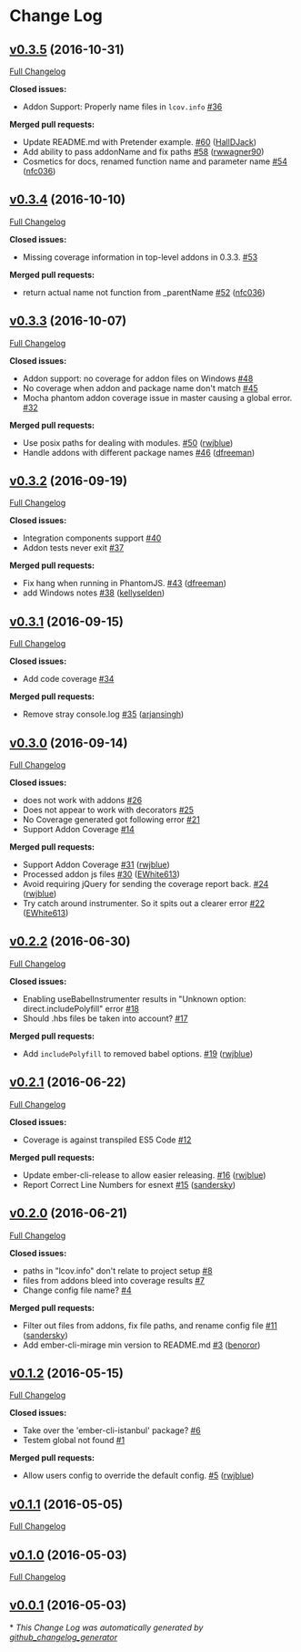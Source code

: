 # Change Log

## [v0.3.5](https://github.com/kategengler/ember-cli-code-coverage/tree/v0.3.5) (2016-10-31)
[Full Changelog](https://github.com/kategengler/ember-cli-code-coverage/compare/v0.3.4...v0.3.5)

**Closed issues:**

- Addon Support: Properly name files in `lcov.info` [\#36](https://github.com/kategengler/ember-cli-code-coverage/issues/36)

**Merged pull requests:**

- Update README.md with Pretender example. [\#60](https://github.com/kategengler/ember-cli-code-coverage/pull/60) ([HallDJack](https://github.com/HallDJack))
- Add ability to pass addonName and fix paths [\#58](https://github.com/kategengler/ember-cli-code-coverage/pull/58) ([rwwagner90](https://github.com/rwwagner90))
- Cosmetics for docs, renamed function name and parameter name [\#54](https://github.com/kategengler/ember-cli-code-coverage/pull/54) ([nfc036](https://github.com/nfc036))

## [v0.3.4](https://github.com/kategengler/ember-cli-code-coverage/tree/v0.3.4) (2016-10-10)
[Full Changelog](https://github.com/kategengler/ember-cli-code-coverage/compare/v0.3.3...v0.3.4)

**Closed issues:**

- Missing coverage information in top-level addons in 0.3.3. [\#53](https://github.com/kategengler/ember-cli-code-coverage/issues/53)

**Merged pull requests:**

- return actual name not function from \_parentName [\#52](https://github.com/kategengler/ember-cli-code-coverage/pull/52) ([nfc036](https://github.com/nfc036))

## [v0.3.3](https://github.com/kategengler/ember-cli-code-coverage/tree/v0.3.3) (2016-10-07)
[Full Changelog](https://github.com/kategengler/ember-cli-code-coverage/compare/v0.3.2...v0.3.3)

**Closed issues:**

- Addon support: no coverage for addon files on Windows [\#48](https://github.com/kategengler/ember-cli-code-coverage/issues/48)
- No coverage when addon and package name don't match [\#45](https://github.com/kategengler/ember-cli-code-coverage/issues/45)
- Mocha phantom addon coverage issue in master causing a global error. [\#32](https://github.com/kategengler/ember-cli-code-coverage/issues/32)

**Merged pull requests:**

- Use posix paths for dealing with modules. [\#50](https://github.com/kategengler/ember-cli-code-coverage/pull/50) ([rwjblue](https://github.com/rwjblue))
- Handle addons with different package names [\#46](https://github.com/kategengler/ember-cli-code-coverage/pull/46) ([dfreeman](https://github.com/dfreeman))

## [v0.3.2](https://github.com/kategengler/ember-cli-code-coverage/tree/v0.3.2) (2016-09-19)
[Full Changelog](https://github.com/kategengler/ember-cli-code-coverage/compare/v0.3.1...v0.3.2)

**Closed issues:**

- Integration components support [\#40](https://github.com/kategengler/ember-cli-code-coverage/issues/40)
- Addon tests never exit [\#37](https://github.com/kategengler/ember-cli-code-coverage/issues/37)

**Merged pull requests:**

- Fix hang when running in PhantomJS. [\#43](https://github.com/kategengler/ember-cli-code-coverage/pull/43) ([dfreeman](https://github.com/dfreeman))
- add Windows notes [\#38](https://github.com/kategengler/ember-cli-code-coverage/pull/38) ([kellyselden](https://github.com/kellyselden))

## [v0.3.1](https://github.com/kategengler/ember-cli-code-coverage/tree/v0.3.1) (2016-09-15)
[Full Changelog](https://github.com/kategengler/ember-cli-code-coverage/compare/v0.3.0...v0.3.1)

**Closed issues:**

- Add code coverage [\#34](https://github.com/kategengler/ember-cli-code-coverage/issues/34)

**Merged pull requests:**

- Remove stray console.log [\#35](https://github.com/kategengler/ember-cli-code-coverage/pull/35) ([arjansingh](https://github.com/arjansingh))

## [v0.3.0](https://github.com/kategengler/ember-cli-code-coverage/tree/v0.3.0) (2016-09-14)
[Full Changelog](https://github.com/kategengler/ember-cli-code-coverage/compare/v0.2.2...v0.3.0)

**Closed issues:**

- does not work with addons [\#26](https://github.com/kategengler/ember-cli-code-coverage/issues/26)
- Does not appear to work with decorators [\#25](https://github.com/kategengler/ember-cli-code-coverage/issues/25)
- No Coverage generated got following error [\#21](https://github.com/kategengler/ember-cli-code-coverage/issues/21)
- Support Addon Coverage [\#14](https://github.com/kategengler/ember-cli-code-coverage/issues/14)

**Merged pull requests:**

- Support Addon Coverage [\#31](https://github.com/kategengler/ember-cli-code-coverage/pull/31) ([rwjblue](https://github.com/rwjblue))
- Processed addon js files [\#30](https://github.com/kategengler/ember-cli-code-coverage/pull/30) ([EWhite613](https://github.com/EWhite613))
- Avoid requiring jQuery for sending the coverage report back. [\#24](https://github.com/kategengler/ember-cli-code-coverage/pull/24) ([rwjblue](https://github.com/rwjblue))
- Try catch around instrumenter. So it spits out a clearer error [\#22](https://github.com/kategengler/ember-cli-code-coverage/pull/22) ([EWhite613](https://github.com/EWhite613))

## [v0.2.2](https://github.com/kategengler/ember-cli-code-coverage/tree/v0.2.2) (2016-06-30)
[Full Changelog](https://github.com/kategengler/ember-cli-code-coverage/compare/v0.2.1...v0.2.2)

**Closed issues:**

- Enabling useBabelInstrumenter results in "Unknown option: direct.includePolyfill" error [\#18](https://github.com/kategengler/ember-cli-code-coverage/issues/18)
- Should .hbs files be taken into account? [\#17](https://github.com/kategengler/ember-cli-code-coverage/issues/17)

**Merged pull requests:**

- Add `includePolyfill` to removed babel options. [\#19](https://github.com/kategengler/ember-cli-code-coverage/pull/19) ([rwjblue](https://github.com/rwjblue))

## [v0.2.1](https://github.com/kategengler/ember-cli-code-coverage/tree/v0.2.1) (2016-06-22)
[Full Changelog](https://github.com/kategengler/ember-cli-code-coverage/compare/v0.2.0...v0.2.1)

**Closed issues:**

- Coverage is against transpiled ES5 Code [\#12](https://github.com/kategengler/ember-cli-code-coverage/issues/12)

**Merged pull requests:**

- Update ember-cli-release to allow easier releasing. [\#16](https://github.com/kategengler/ember-cli-code-coverage/pull/16) ([rwjblue](https://github.com/rwjblue))
- Report Correct Line Numbers for esnext [\#15](https://github.com/kategengler/ember-cli-code-coverage/pull/15) ([sandersky](https://github.com/sandersky))

## [v0.2.0](https://github.com/kategengler/ember-cli-code-coverage/tree/v0.2.0) (2016-06-21)
[Full Changelog](https://github.com/kategengler/ember-cli-code-coverage/compare/v0.1.2...v0.2.0)

**Closed issues:**

- paths in "lcov.info" don't relate to project setup [\#8](https://github.com/kategengler/ember-cli-code-coverage/issues/8)
- files from addons bleed into coverage results [\#7](https://github.com/kategengler/ember-cli-code-coverage/issues/7)
- Change config file name? [\#4](https://github.com/kategengler/ember-cli-code-coverage/issues/4)

**Merged pull requests:**

- Filter out files from addons, fix file paths, and rename config file [\#11](https://github.com/kategengler/ember-cli-code-coverage/pull/11) ([sandersky](https://github.com/sandersky))
- Add ember-cli-mirage min version to README.md [\#3](https://github.com/kategengler/ember-cli-code-coverage/pull/3) ([benoror](https://github.com/benoror))

## [v0.1.2](https://github.com/kategengler/ember-cli-code-coverage/tree/v0.1.2) (2016-05-15)
[Full Changelog](https://github.com/kategengler/ember-cli-code-coverage/compare/v0.1.1...v0.1.2)

**Closed issues:**

- Take over the 'ember-cli-istanbul' package? [\#6](https://github.com/kategengler/ember-cli-code-coverage/issues/6)
- Testem global not found [\#1](https://github.com/kategengler/ember-cli-code-coverage/issues/1)

**Merged pull requests:**

- Allow users config to override the default config. [\#5](https://github.com/kategengler/ember-cli-code-coverage/pull/5) ([rwjblue](https://github.com/rwjblue))

## [v0.1.1](https://github.com/kategengler/ember-cli-code-coverage/tree/v0.1.1) (2016-05-05)
[Full Changelog](https://github.com/kategengler/ember-cli-code-coverage/compare/v0.1.0...v0.1.1)

## [v0.1.0](https://github.com/kategengler/ember-cli-code-coverage/tree/v0.1.0) (2016-05-03)
[Full Changelog](https://github.com/kategengler/ember-cli-code-coverage/compare/v0.0.1...v0.1.0)

## [v0.0.1](https://github.com/kategengler/ember-cli-code-coverage/tree/v0.0.1) (2016-05-03)


\* *This Change Log was automatically generated by [github_changelog_generator](https://github.com/skywinder/Github-Changelog-Generator)*